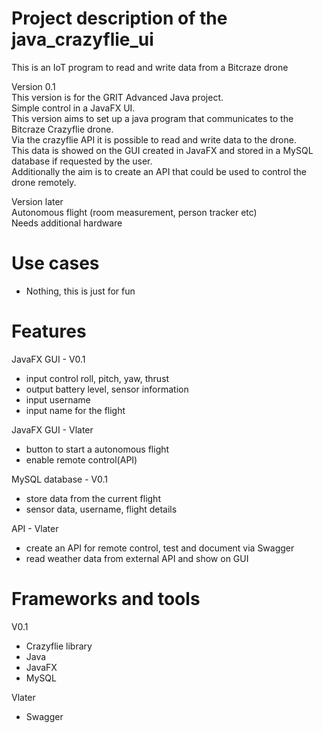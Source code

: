 # Project description of the java_crazyflie_ui

This is an IoT program to read and write data from a Bitcraze drone  

Version 0.1  
This version is for the GRIT Advanced Java project.  
Simple control in a JavaFX UI.  
This version aims to set up a java program that communicates to the Bitcraze Crazyflie drone.  
Via the crazyflie API it is possible to read and write data to the drone.  
This data is showed on the GUI created in JavaFX and stored in a MySQL database if requested by the user.  
Additionally the aim is to create an API that could be used to control the drone remotely.  

Version later  
Autonomous flight (room measurement, person tracker etc)  
Needs additional hardware  

# Use cases
- Nothing, this is just for fun

# Features
JavaFX GUI - V0.1
- input control roll, pitch, yaw, thrust
- output battery level, sensor information
- input username
- input name for the flight

JavaFX GUI - Vlater
- button to start a autonomous flight
- enable remote control(API) 

MySQL database - V0.1
- store data from the current flight
- sensor data, username, flight details

API - Vlater
- create an API for remote control, test and document via Swagger
- read weather data from external API and show on GUI

# Frameworks and tools
 V0.1
 - Crazyflie library
- Java
- JavaFX
- MySQL

Vlater
- Swagger

